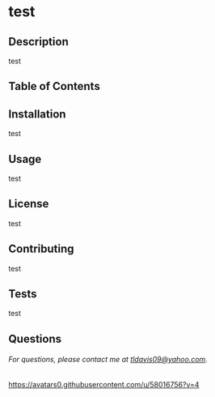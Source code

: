 # test

## Description

test

## Table of Contents

## Installation

test

## Usage

test

## License

test

## Contributing

test

## Tests

test

## Questions

###### For questions, please contact me at tldavis09@yahoo.com.

https://avatars0.githubusercontent.com/u/58016756?v=4
